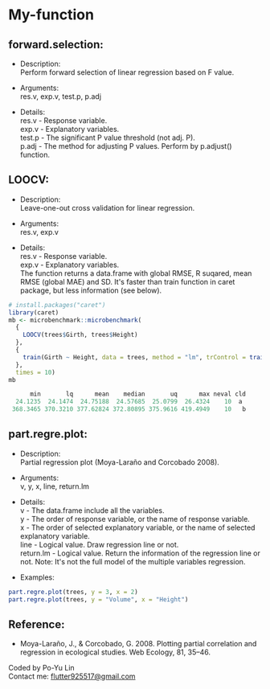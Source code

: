 # My-function

## forward.selection:
  - Description:<br/>
  	Perform forward selection of linear regression based on F value.
  
  - Arguments:<br/>
  	res.v, exp.v, test.p, p.adj
  
  - Details:<br/>
  	res.v - Response variable.<br/>
  	exp.v - Explanatory variables.<br/>
  	test.p - The significant P value threshold (not adj. P).<br/>
  	p.adj - The method for adjusting P values. Perform by p.adjust() function.

## LOOCV:
  - Description:<br/>
    Leave-one-out cross validation for linear regression.
    
  - Arguments:<br/>
    res.v, exp.v
    
  - Details:<br/>
  	res.v - Response variable.<br/>
  	exp.v - Explanatory variables.<br/>
    The function returns a data.frame with global RMSE, R suqared, mean RMSE (global MAE) and SD. It's faster than train function in caret package, but less information (see below).
```R
# install.packages("caret")
library(caret)
mb <- microbenchmark::microbenchmark(
  {
    LOOCV(trees$Girth, trees$Height)
  },
  {
    train(Girth ~ Height, data = trees, method = "lm", trControl = trainControl(method = "LOOCV"))
  },
  times = 10)
mb

      min       lq      mean    median       uq      max neval cld
  24.1235  24.1474  24.75188  24.57685  25.0799  26.4324    10  a 
 368.3465 370.3210 377.62824 372.80895 375.9616 419.4949    10   b
```

## part.regre.plot:
  - Description:<br/>
    Partial regression plot (Moya-Laraño and Corcobado 2008).
    
  - Arguments:<br/>
    v, y, x, line, return.lm
    
  - Details:<br/>
  	v - The data.frame include all the variables.<br/>
  	y - The order of response variable, or the name of response variable.<br/>
    x - The order of selected explanatory variable, or the name of selected explanatory variable.<br/>
    line - Logical value. Draw regression line or not.<br/>
    return.lm - Logical value. Return the information of the regression line or not. Note: It's not the full model of the multiple variables regression.

  - Examples:
```R
part.regre.plot(trees, y = 3, x = 2)
part.regre.plot(trees, y = "Volume", x = "Height")
```

## Reference:
  - Moya-Laraño, J., & Corcobado, G. 2008. Plotting partial correlation and regression in ecological studies. Web Ecology, 81, 35–46.


Coded by Po-Yu Lin<br/>
Contact me: flutter925517@gmail.com
